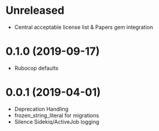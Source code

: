 # Unreleased
- Central acceptable license list & Papers gem integration

# 0.1.0 (2019-09-17)
- Rubocop defaults

# 0.0.1 (2019-04-01)
- Deprecation Handling
- frozen_string_literal for migrations
- Silence Sidekiq/ActiveJob logging 
